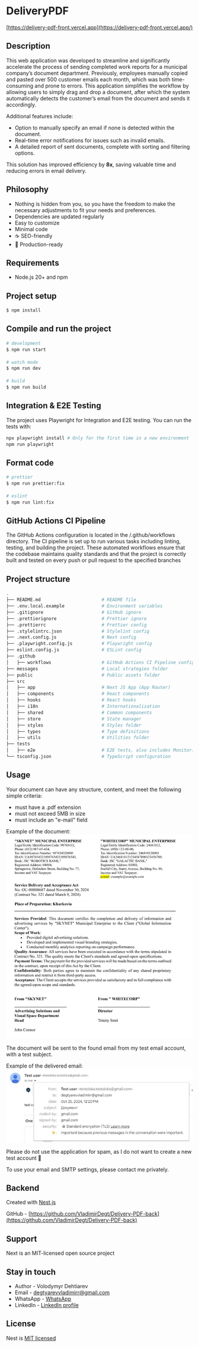 # DeliveryPDF
[https://delivery-pdf-front.vercel.app](https://delivery-pdf-front.vercel.app/)

## Description

This web application was developed to streamline and significantly accelerate the process of sending completed work reports for a municipal company’s document department. Previously, employees manually copied and pasted over 500 customer emails each month, which was both time-consuming and prone to errors. This application simplifies the workflow by allowing users to simply drag and drop a document, after which the system automatically detects the customer’s email from the document and sends it accordingly.

Additional features include:

- Option to manually specify an email if none is detected within the document.
- Real-time error notifications for issues such as invalid emails.
- A detailed report of sent documents, complete with sorting and filtering options.

This solution has improved efficiency by **8x**, saving valuable time and reducing errors in email delivery.

## Philosophy

- Nothing is hidden from you, so you have the freedom to make the necessary adjustments to fit your needs and preferences.
- Dependencies are updated regularly
- Easy to customize
- Minimal code
- ☕ SEO-friendly
- 🚀 Production-ready

## Requirements

- Node.js 20+ and npm

## Project setup

```bash
$ npm install
```

## Compile and run the project

```bash
# development
$ npm run start

# watch mode
$ npm run dev

# build
$ npm run build
```

## Integration & E2E Testing

The project uses Playwright for Integration and E2E testing. You can run the tests with:

```bash
npx playwright install # Only for the first time in a new environment
npm run playwright
```

## Format code

```bash
# prettier
$ npm run prettier:fix

# eslint
$ npm run lint:fix
```

## GitHub Actions CI Pipeline

The GitHub Actions configuration is located in the /.github/workflows directory. 
The CI pipeline is set up to run various tasks including linting, testing, and building the project. 
These automated workflows ensure that the codebase maintains quality standards and
that the project is correctly built and tested on every push or pull request to the specified branches

## Project structure

```bash
.
├── README.md                       # README file
├── .env.local.example              # Environment variables
├── .gitignore                      # GitHub ignore
├── .prettierignore                 # Prettier ignore
├── .prettierrc                     # Prettier config
├── .stylelintrc.json               # Stylelint config
├── .next.config.js                 # Next config
├── .playwright.config.js           # Playwright config
├── eslint.config.js                # ESLint config
├── .github                         
│   ├── workflows                   # GitHub Actions CI Pipeline config
├── messages                        # Local strategies folder
├── public                          # Public assets folder
├── src
│   ├── app                         # Next JS App (App Router)
│   ├── components                  # React components
│   ├── hooks                       # React hooks
│   ├── i18n                        # Internationalization
│   ├── shared                      # Common components
│   ├── store                       # State manager
│   ├── styles                      # Styles folder
│   ├── types                       # Type definitions
│   ├── utils                       # Utilities folder
├── tests
│   ├── e2e                         # E2E tests, also includes Monitoring as Code
└── tsconfig.json                   # TypeScript configuration
```

## Usage

Your document can have any structure, content, and meet the following simple criteria:

- must have a .pdf extension
- must not exceed 5MB in size
- must include an "e-mail" field

Example of the document: <img alt="image" src="/public/assets/readme/document.png" />

The document will be sent to the found email from my test email account, with a test subject.

Example of the delivered email: <img alt="image" src="/public/assets/readme/info.JPG" />

Please do not use the application for spam, as I do not want to create a new test account 🤝

To use your email and SMTP settings, please contact me privately.

## Backend
Created with [Nest.js](https://github.com/nestjs/nest)

GitHub - [https://github.com/VladimirDegt/Delivery-PDF-back](https://github.com/VladimirDegt/Delivery-PDF-back)

## Support

Next is an MIT-licensed open source project

## Stay in touch

- Author - Volodymyr Dehtiarev
- Email - [degtyarevvladimirr@gmail.com](mailto:degtyarevvladimirr@gmail.com)
- WhatsApp - [WhatsApp](https://wa.me/380503250874)
- LinkedIn - [LinkedIn profile](https://www.linkedin.com/in/volodymyr-dehtiarev/)

## License

Nest is [MIT licensed](https://github.com/nestjs/nest/blob/master/LICENSE)